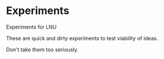 # Experiments
Experiments for LNU

These are quick and dirty experiments to test viability of ideas. 

Don't take them too seriously.
